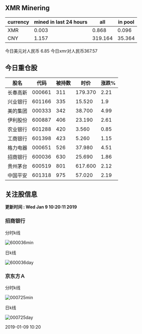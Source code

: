 ## XMR Minering

|currency|mined in last 24 hours|all|in pool|
|---|---|---|---|
|XMR|0.003|0.868|0.096|
|CNY|1.157|319.164|35.364|

今日美元对人民币 6.85	今日xmr对人民币367.57


## 今日重仓股 

|股名|代码|被持数|时价|涨跌%|
|---|---|---|---|---|
|长春高新|000661|311|179.370|2.21|
|兴业银行|601166|335|15.520|1.9|
|美的集团|000333|342|38.700|4.99|
|伊利股份|600887|406|23.190|2.61|
|农业银行|601288|420|3.560|0.85|
|工商银行|601398|423|5.260|1.15|
|格力电器|000651|526|37.980|4.51|
|招商银行|600036|630|25.690|1.86|
|贵州茅台|600519|801|617.600|2.12|
|中国平安|601318|975|57.020|2.19|

## 关注股信息
**更新时间 : Wed Jan  9 10:20:11 2019**
### 招商银行 
分时k线

![600036min](http://image.sinajs.cn/newchart/min/n/sh600036.gif)

日k线

![600036day](http://image.sinajs.cn/newchart/daily/n/sh600036.gif)

### 京东方Ａ 
分时k线

![000725min](http://image.sinajs.cn/newchart/min/n/sz000725.gif)

日k线

![000725day](http://image.sinajs.cn/newchart/daily/n/sz000725.gif)

2019-01-09 10:20